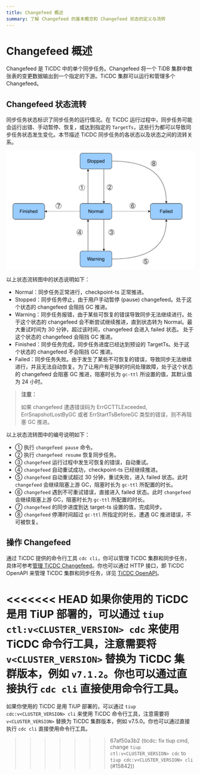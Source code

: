 ```yaml
---
title: Changefeed 概述
summary: 了解 Changefeed 的基本概念和 Changefeed 状态的定义与流转
---
```


# Changefeed 概述

Changefeed 是 TiCDC 中的单个同步任务。Changefeed 将一个 TiDB 集群中数张表的变更数据输出到一个指定的下游。TiCDC 集群可以运行和管理多个 Changefeed。

## Changefeed 状态流转

同步任务状态标识了同步任务的运行情况。在 TiCDC 运行过程中，同步任务可能会运行出错、手动暂停、恢复，或达到指定的 `TargetTs`，这些行为都可以导致同步任务状态发生变化。本节描述 TiCDC 同步任务的各状态以及状态之间的流转关系。

![TiCDC state transfer](/media/ticdc/ticdc-changefeed-state-transfer.png)

以上状态流转图中的状态说明如下：

- Normal：同步任务正常进行，checkpoint-ts 正常推进。
- Stopped：同步任务停止，由于用户手动暂停 (pause) changefeed。处于这个状态的 changefeed 会阻挡 GC 推进。
- Warning：同步任务报错，由于某些可恢复的错误导致同步无法继续进行。处于这个状态的 changefeed 会不断尝试继续推进，直到状态转为 Normal。最大重试时间为 30 分钟，超过该时间，changefeed 会进入 failed 状态。 处于这个状态的 changefeed 会阻挡 GC 推进。
- Finished：同步任务完成，同步任务进度已经达到预设的 TargetTs。处于这个状态的 changefeed 不会阻挡 GC 推进。
- Failed：同步任务失败。由于发生了某些不可恢复的错误，导致同步无法继续进行，并且无法自动恢复。为了让用户有足够的时间处理故障，处于这个状态的 changefeed 会阻塞 GC 推进，阻塞时长为 `gc-ttl` 所设置的值，其默认值为 24 小时。

> **注意：**
>
> 如果 changefeed 遭遇错误码为 ErrGCTTLExceeded, ErrSnapshotLostByGC 或者 ErrStartTsBeforeGC 类型的错误，则不再阻塞 GC 推进。

以上状态流转图中的编号说明如下：

- ① 执行 `changefeed pause` 命令。
- ② 执行 `changefeed resume` 恢复同步任务。
- ③ `changefeed` 运行过程中发生可恢复的错误，自动重试。
- ④ `changefeed` 自动重试成功，checkpoint-ts 已经继续推进。
- ⑤ `changefeed` 自动重试超过 30 分钟，重试失败，进入 failed 状态。此时 `changefeed` 会继续阻塞上游 GC，阻塞时长为 `gc-ttl` 所配置的时长。
- ⑥ `changefeed` 遇到不可重试错误，直接进入 failed 状态。此时 `changefeed` 会继续阻塞上游 GC，阻塞时长为 `gc-ttl` 所配置的时长。
- ⑦ `changefeed` 的同步进度到达 target-ts 设置的值，完成同步。
- ⑧ `changefeed` 停滞时间超过 `gc-ttl` 所指定的时长，遭遇 GC 推进错误，不可被恢复。

## 操作 Changefeed

通过 TiCDC 提供的命令行工具 `cdc cli`，你可以管理 TiCDC 集群和同步任务，具体可参考[管理 TiCDC Changefeed](/ticdc/ticdc-manage-changefeed.md)。你也可以通过 HTTP 接口，即 TiCDC OpenAPI 来管理 TiCDC 集群和同步任务，详见 [TiCDC OpenAPI](/ticdc/ticdc-open-api.md)。

<<<<<<< HEAD
如果你使用的 TiCDC 是用 TiUP 部署的，可以通过 `tiup ctl:v<CLUSTER_VERSION> cdc` 来使用 TiCDC 命令行工具，注意需要将 `v<CLUSTER_VERSION>` 替换为 TiCDC 集群版本，例如 `v7.1.2`。你也可以通过直接执行 `cdc cli` 直接使用命令行工具。
=======
如果你使用的 TiCDC 是用 TiUP 部署的，可以通过 `tiup cdc:v<CLUSTER_VERSION> cli` 来使用 TiCDC 命令行工具，注意需要将 `v<CLUSTER_VERSION>` 替换为 TiCDC 集群版本，例如 v7.5.0。你也可以通过直接执行 `cdc cli` 直接使用命令行工具。
>>>>>>> 67af50a3b2 (ticdc: fix tiup cmd, change `tiup ctl:v<CLUSTER_VERSION> cdc` to `tiup cdc:v<CLUSTER_VERSION> cli` (#15842))
